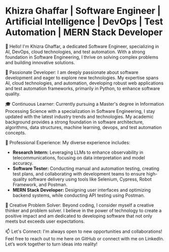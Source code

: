 # Khizra Ghaffar | Software Engineer | Artificial Intelligence | DevOps | Test Automation | MERN Stack Developer

👋 Hello! I'm Khizra Ghaffar, a dedicated Software Engineer, specializing in AI, DevOps, cloud technologies, and test automation. With a strong foundation in Software Engineering, I thrive on solving complex problems and building innovative solutions.

🚀 Passionate Developer: I am deeply passionate about software development and eager to explore new technologies. My expertise spans AI, cloud technologies, and automation, developing robust web applications and test automation frameworks, primarily in Python, to enhance software quality.

🎓 Continuous Learner: Currently pursuing a Master's degree in Information Processing Science with a specialization in Software Engineering, I stay updated with the latest industry trends and technologies. My academic background provides a strong foundation in software architecture, algorithms, data structures, machine learning, devops, and test automation concepts.

💼 Professional Experience: My diverse experience includes:

- **Research Intern:** Leveraging LLMs to enhance observability in telecommunications, focusing on data interpretation and model accuracy.
- **Software Tester:** Conducting manual and automation testing, creating test plans, and collaborating with development teams to ensure high-quality software delivery using tools like Selenium, Cypress, Robot Framework, and Postman.
- **MERN Stack Developer:** Designing user interfaces and optimizing backend systems, while conducting API testing using Postman.

🌟 Creative Problem Solver: Beyond coding, I consider myself a creative thinker and problem solver. I believe in the power of technology to create a positive impact and am dedicated to developing software that not only meets but exceeds user expectations.

📫 Let's Connect: I'm always open to new opportunities and collaborations! Feel free to reach out to me here on GitHub or connect with me on LinkedIn. Let’s work together to turn ideas into reality!
